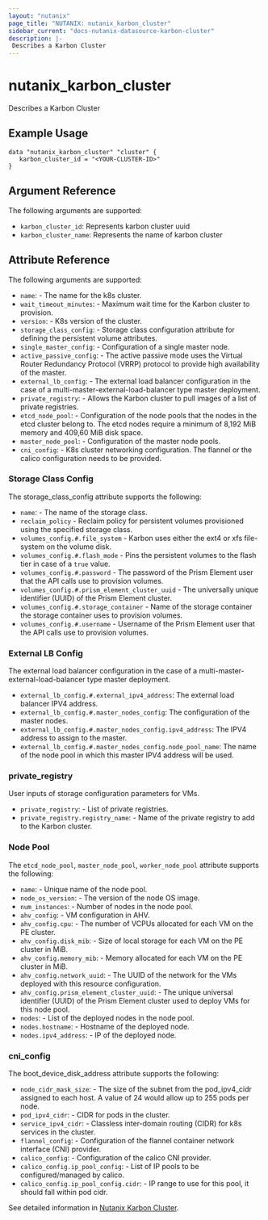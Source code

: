 ```yaml
---
layout: "nutanix"
page_title: "NUTANIX: nutanix_karbon_cluster"
sidebar_current: "docs-nutanix-datasource-karbon-cluster"
description: |-
 Describes a Karbon Cluster
---
```


# nutanix_karbon_cluster

Describes a Karbon Cluster

## Example Usage

```hcl
data "nutanix_karbon_cluster" "cluster" {
   karbon_cluster_id = "<YOUR-CLUSTER-ID>"
}
```

## Argument Reference

The following arguments are supported:

* `karbon_cluster_id`: Represents karbon cluster uuid
* `karbon_cluster_name`: Represents the name of karbon cluster

## Attribute Reference

The following arguments are supported:

* `name`: - The name for the k8s cluster.
* `wait_timeout_minutes`: - Maximum wait time for the Karbon cluster to provision.
* `version`: - K8s version of the cluster.
* `storage_class_config`: - Storage class configuration attribute for defining the persistent volume attributes.
* `single_master_config`: - Configuration of a single master node.
* `active_passive_config`: - The active passive mode uses the Virtual Router Redundancy Protocol (VRRP) protocol to provide high availability of the master.
* `external_lb_config`: - The external load balancer configuration in the case of a multi-master-external-load-balancer type master deployment.
* `private_registry`: - Allows the Karbon cluster to pull images of a list of private registries.
* `etcd_node_pool`: - Configuration of the node pools that the nodes in the etcd cluster belong to. The etcd nodes require a minimum of 8,192 MiB memory and 409,60 MiB disk space.
* `master_node_pool`: - Configuration of the master node pools.
* `cni_config`: - K8s cluster networking configuration. The flannel or the calico configuration needs to be provided.

### Storage Class Config

The storage_class_config attribute supports the following:

* `name`: - The name of the storage class.
* `reclaim_policy` - Reclaim policy for persistent volumes provisioned using the specified storage class.
* `volumes_config.#.file_system` - Karbon uses either the ext4 or xfs file-system on the volume disk.
* `volumes_config.#.flash_mode` - Pins the persistent volumes to the flash tier in case of a `true` value.
* `volumes_config.#.password` - The password of the Prism Element user that the API calls use to provision volumes.
* `volumes_config.#.prism_element_cluster_uuid` - The universally unique identifier (UUID) of the Prism Element cluster.
* `volumes_config.#.storage_container` - Name of the storage container the storage container uses to provision volumes.
* `volumes_config.#.username` - Username of the Prism Element user that the API calls use to provision volumes.


### External LB Config

The external load balancer configuration in the case of a multi-master-external-load-balancer type master deployment.

* `external_lb_config.#.external_ipv4_address`: The external load balancer IPV4 address.
* `external_lb_config.#.master_nodes_config`: The configuration of the master nodes.
* `external_lb_config.#.master_nodes_config.ipv4_address`: The IPV4 address to assign to the master.
* `external_lb_config.#.master_nodes_config.node_pool_name`: The name of the node pool in which this master IPV4 address will be used.

### private_registry
User inputs of storage configuration parameters for VMs.

* `private_registry`: - List of private registries.
* `private_registry.registry_name`: - Name of the private registry to add to the Karbon cluster.

### Node Pool

The `etcd_node_pool`, `master_node_pool`, `worker_node_pool` attribute supports the following:

* `name`: - Unique name of the node pool.
* `node_os_version`: - The version of the node OS image.
* `num_instances`: - Number of nodes in the node pool.
* `ahv_config`: - VM configuration in AHV.
* `ahv_config.cpu`: - The number of VCPUs allocated for each VM on the PE cluster.
* `ahv_config.disk_mib`: - Size of local storage for each VM on the PE cluster in MiB.
* `ahv_config.memory_mib`: - Memory allocated for each VM on the PE cluster in MiB.
* `ahv_config.network_uuid`: - The UUID of the network for the VMs deployed with this resource configuration.
* `ahv_config.prism_element_cluster_uuid`: - The unique universal identifier (UUID) of the Prism Element cluster used to deploy VMs for this node pool.
* `nodes`: - List of the deployed nodes in the node pool.
* `nodes.hostname`: - Hostname of the deployed node.
* `nodes.ipv4_address`: - IP of the deployed node.

### cni_config

The boot_device_disk_address attribute supports the following:

* `node_cidr_mask_size`: - The size of the subnet from the pod_ipv4_cidr assigned to each host. A value of 24 would allow up to 255 pods per node.
* `pod_ipv4_cidr`: - CIDR for pods in the cluster.
* `service_ipv4_cidr`: - Classless inter-domain routing (CIDR) for k8s services in the cluster.
* `flannel_config`: - Configuration of the flannel container network interface (CNI) provider.
* `calico_config`: - Configuration of the calico CNI provider.
* `calico_config.ip_pool_config`: - List of IP pools to be configured/managed by calico.
* `calico_config.ip_pool_config.cidr`: - IP range to use for this pool, it should fall within pod cidr.

See detailed information in [Nutanix Karbon Cluster](https://www.nutanix.dev/reference/karbon/api-reference/cluster/getk8sclustername/).
